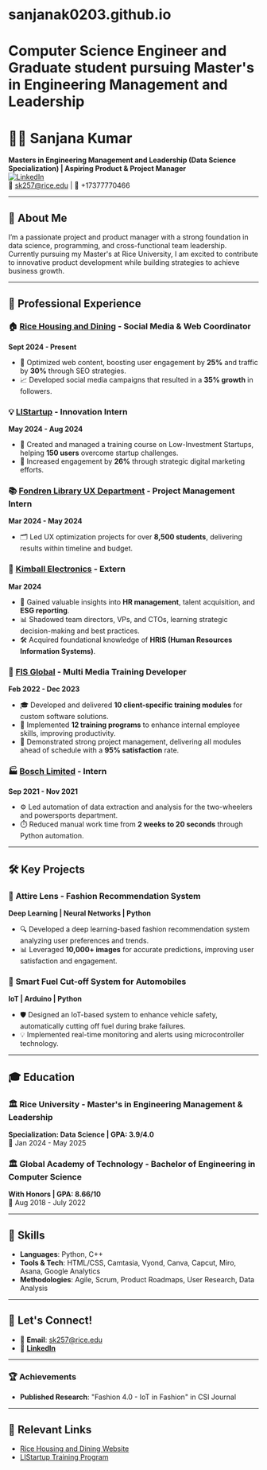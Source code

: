 # sanjanak0203.github.io

# Computer Science Engineer and Graduate student pursuing Master's in Engineering Management and Leadership

# 👩‍💻 Sanjana Kumar 

**Masters in Engineering Management and Leadership (Data Science Specialization) | Aspiring Product & Project Manager**  
[![LinkedIn](https://img.shields.io/badge/LinkedIn-blue?style=flat&logo=linkedin)](https://www.linkedin.com/in/sanjana-kumar02)  
📧 sk257@rice.edu | 📱 +17377770466  

---

## 👋 About Me
I’m a passionate project and product manager with a strong foundation in data science, programming, and cross-functional team leadership. Currently pursuing my Master's at Rice University, I am excited to contribute to innovative product development while building strategies to achieve business growth.

---

## 💼 Professional Experience

### 🏠 [Rice Housing and Dining](https://housing.rice.edu/) - Social Media & Web Coordinator  
**Sept 2024 - Present**  
- 🚀 Optimized web content, boosting user engagement by **25%** and traffic by **30%** through SEO strategies.
- 📈 Developed social media campaigns that resulted in a **35% growth** in followers.

### 💡 [LIStartup](https://www.linkedin.com/company/listartup/) - Innovation Intern  
**May 2024 - Aug 2024**  
- 📝 Created and managed a training course on Low-Investment Startups, helping **150 users** overcome startup challenges.
- 🎯 Increased engagement by **26%** through strategic digital marketing efforts.

### 📚 [Fondren Library UX Department](https://library.rice.edu/) - Project Management Intern  
**Mar 2024 - May 2024**  
- 🗂️ Led UX optimization projects for over **8,500 students**, delivering results within timeline and budget.

### 🏢 [Kimball Electronics](https://www.kimballelectronics.com/) - Extern  
**Mar 2024**  
- 👥 Gained valuable insights into **HR management**, talent acquisition, and **ESG reporting**.
- 📊 Shadowed team directors, VPs, and CTOs, learning strategic decision-making and best practices.
- 🛠️ Acquired foundational knowledge of **HRIS (Human Resources Information Systems)**.

### 💼 [FIS Global](https://www.fisglobal.com/) - Multi Media Training Developer  
**Feb 2022 - Dec 2023**  
- 🎓 Developed and delivered **10 client-specific training modules** for custom software solutions.
- 💼 Implemented **12 training programs** to enhance internal employee skills, improving productivity.
- 📅 Demonstrated strong project management, delivering all modules ahead of schedule with a **95% satisfaction** rate.

### 🏭 [Bosch Limited](https://www.bosch.com/) - Intern  
**Sep 2021 - Nov 2021**  
- ⚙️ Led automation of data extraction and analysis for the two-wheelers and powersports department.
- ⏱️ Reduced manual work time from **2 weeks to 20 seconds** through Python automation.

---

## 🛠️ Key Projects

### 👗 **Attire Lens** - Fashion Recommendation System  
**Deep Learning | Neural Networks | Python**  
- 🔍 Developed a deep learning-based fashion recommendation system analyzing user preferences and trends.  
- 📊 Leveraged **10,000+ images** for accurate predictions, improving user satisfaction and engagement.

### 🚗 **Smart Fuel Cut-off System for Automobiles**  
**IoT | Arduino | Python**  
- 🛡️ Designed an IoT-based system to enhance vehicle safety, automatically cutting off fuel during brake failures.
- 💡 Implemented real-time monitoring and alerts using microcontroller technology.

---

## 🎓 Education

### 🏛️ Rice University - Master's in Engineering Management & Leadership  
**Specialization: Data Science | GPA: 3.9/4.0**  
📅 Jan 2024 - May 2025

### 🏛️ Global Academy of Technology - Bachelor of Engineering in Computer Science  
**With Honors | GPA: 8.66/10**  
📅 Aug 2018 - July 2022

---

## 🌟 Skills
- **Languages**: Python, C++  
- **Tools & Tech**: HTML/CSS, Camtasia, Vyond, Canva, Capcut, Miro, Asana, Google Analytics  
- **Methodologies**: Agile, Scrum, Product Roadmaps, User Research, Data Analysis

---

## 🚀 Let's Connect!
- 📧 **Email**: sk257@rice.edu  
- 🔗 **[LinkedIn](https://www.linkedin.com/in/sanjana-kumar02)**  

---

### 🏆 Achievements
- **Published Research**: "Fashion 4.0 - IoT in Fashion" in CSI Journal  

---

## 🔗 Relevant Links
- [Rice Housing and Dining Website](https://housing.rice.edu/)
- [LIStartup Training Program](https://www.linkedin.com/company/listartup/)



